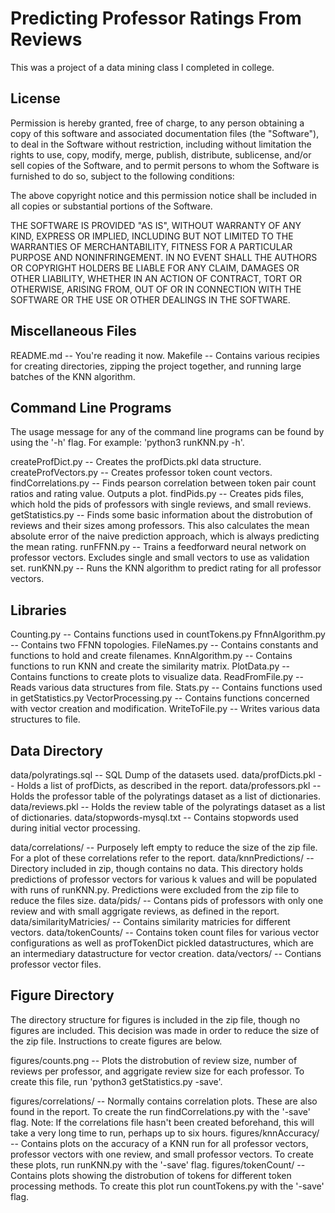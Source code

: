 # Predicting Professor Ratings From Reviews

This was a project of a data mining class I completed in college. 

## License

Permission is hereby granted, free of charge, to any person obtaining a copy 
of this software and associated documentation files (the "Software"), to deal 
in the Software without restriction, including without limitation the rights 
to use, copy, modify, merge, publish, distribute, sublicense, and/or sell 
copies of the Software, and to permit persons to whom the Software is furnished 
to do so, subject to the following conditions:

The above copyright notice and this permission notice shall be included in all 
copies or substantial portions of the Software.

THE SOFTWARE IS PROVIDED "AS IS", WITHOUT WARRANTY OF ANY KIND, EXPRESS OR 
IMPLIED, INCLUDING BUT NOT LIMITED TO THE WARRANTIES OF MERCHANTABILITY, 
FITNESS FOR A PARTICULAR PURPOSE AND NONINFRINGEMENT. IN NO EVENT SHALL THE 
AUTHORS OR COPYRIGHT HOLDERS BE LIABLE FOR ANY CLAIM, DAMAGES OR OTHER 
LIABILITY, WHETHER IN AN ACTION OF CONTRACT, TORT OR OTHERWISE, ARISING FROM, 
OUT OF OR IN CONNECTION WITH THE SOFTWARE OR THE USE OR OTHER DEALINGS IN THE 
SOFTWARE.


## Miscellaneous Files

README.md -- You're reading it now.
Makefile -- Contains various recipies for creating directories, zipping 
   the project together, and running large batches of the KNN algorithm.

## Command Line Programs

The usage message for any of the command line programs can be found by using
the '-h' flag. For example: 'python3 runKNN.py -h'.

createProfDict.py -- Creates the profDicts.pkl data structure.
createProfVectors.py -- Creates professor token count vectors.
findCorrelations.py -- Finds pearson correlation between token pair count 
   ratios and rating value. Outputs a plot.
findPids.py -- Creates pids files, which hold the pids of professors with
   single reviews, and small reviews. 
getStatistics.py -- Finds some basic information about the distrobution of
   reviews and their sizes among professors. This also calculates the mean 
   absolute error of the naive prediction approach, which is always
   predicting the mean rating.
runFFNN.py -- Trains a feedforward neural network on professor vectors.
   Excludes single and small vectors to use as validation set.
runKNN.py -- Runs the KNN algorithm to predict rating for all professor
   vectors.

## Libraries

Counting.py -- Contains functions used in countTokens.py
FfnnAlgorithm.py -- Contains two FFNN topologies.
FileNames.py -- Contains constants and functions to hold and create filenames.
KnnAlgorithm.py -- Contains functions to run KNN and create the similarity 
   matrix.
PlotData.py -- Contains functions to create plots to visualize data.
ReadFromFile.py -- Reads various data structures from file.
Stats.py -- Contains functions used in getStatistics.py
VectorProcessing.py -- Contains functions concerned with vector creation
   and modification.
WriteToFile.py -- Writes various data structures to file.

## Data Directory

data/polyratings.sql -- SQL Dump of the datasets used.
data/profDicts.pkl -- Holds a list of profDicts, as described in the report.
data/professors.pkl -- Holds the professor table of the polyratings dataset
   as a list of dictionaries.
data/reviews.pkl -- Holds the review table of the polyratings dataset as a 
   list of dictionaries.
data/stopwords-mysql.txt -- Contains stopwords used during initial vector
   processing.

data/correlations/ -- Purposely left empty to reduce the size of the zip
   file. For a plot of these correlations refer to the report.
data/knnPredictions/ -- Directory included in zip, though contains no data.
   This directory holds predictions of professor vectors for various k values
   and will be populated with runs of runKNN.py. Predictions were excluded 
   from the zip file to reduce the files size.
data/pids/ -- Contans pids of professors with only one review and with small
   aggrigate reviews, as defined in the report.
data/similarityMatricies/ -- Contains similarity matricies for different
   vectors.
data/tokenCounts/ -- Contains token count files for various vector 
   configurations as well as profTokenDict pickled datastructures, which 
   are an intermediary datastructure for vector creation.
data/vectors/ -- Contians professor vector files.

## Figure Directory 

The directory structure for figures is included in the zip file, though
no figures are included. This decision was made in order to reduce the size of
the zip file. Instructions to create figures are below. 

figures/counts.png -- Plots the distrobution of review size, number of
   reviews per professor, and aggrigate review size for each professor.
   To create this file, run 'python3 getStatistics.py -save'.

figures/correlations/ -- Normally contains correlation plots. These are also
   found in the report. To create the run findCorrelations.py with the 
   '-save' flag. Note: If the correlations file hasn't been created
   beforehand, this will take a very long time to run, perhaps up to six
   hours.
figures/knnAccuracy/ -- Contains plots on the accuracy of a KNN run for all
   professor vectors, professor vectors with one review, and small professor
   vectors. To create these plots, run runKNN.py with the '-save' flag.
figures/tokenCount/ -- Contains plots showing the distrobution of tokens for 
   different token processing methods. To create this plot run 
   countTokens.py with the '-save' flag.
